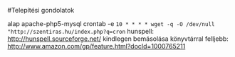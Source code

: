 #Telepítési gondolatok

alap apache-php5-mysql
crontab -e `10 * * * * wget -q -O /dev/null "http://szentiras.hu/index.php?q=cron`
hunspell: http://hunspell.sourceforge.net/
kindlegen bemásolása könyvtárral felljebb: http://www.amazon.com/gp/feature.html?docId=1000765211